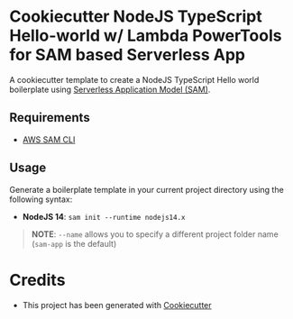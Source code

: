 # Cookiecutter NodeJS TypeScript Hello-world w/ Lambda PowerTools for SAM based Serverless App

A cookiecutter template to create a NodeJS TypeScript Hello world boilerplate using [Serverless Application Model (SAM)](https://github.com/awslabs/serverless-application-model).

## Requirements

* [AWS SAM CLI](https://github.com/awslabs/aws-sam-cli)

## Usage

Generate a boilerplate template in your current project directory using the following syntax:

* **NodeJS 14**: `sam init --runtime nodejs14.x`

> **NOTE**: ``--name`` allows you to specify a different project folder name (`sam-app` is the default)

# Credits

* This project has been generated with [Cookiecutter](https://github.com/audreyr/cookiecutter)


